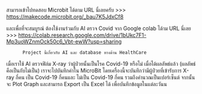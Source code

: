 
 สามารถเข้าไปทดสอบ Microbit ได้ตาม URL นี่เลยครับ >>> https://makecode.microbit.org/_bau7K5JdxCf8
 
 และเพื่อที่จะสมบูรณ์ ต้องใช้งานร่วมกับ AI ตรวจ Covid จาก Google colab ได้าม URL นี่เลย >>> https://colab.research.google.com/drive/1bUkc7F1-Mp3uoWZnmOck50c6_Vbt-ewW?usp=sharing 
 
          
          
          Project นี้เกี่ยวกับ AI และ database ทางด้าน HealthCare
  เมื่อเราใช้ AI ตรวจฟิล์ม X-ray ว่าผู้ป่วยนั้นเป็นโรค Covid-19 หรือไม่ เมื่อได้ผลลัพธ์แล้ว (ผลลัพธ์คือเป็นกับไม่เป็น)
  เราจะไปบันทึกค่าใน MicroBit โดยเครื่องนี้จะบันทึกว่ามีผู้ป่่วยที่เข้ารับการ X-ray กี่คน เป็น Covid-19 กี่คนและ 
  ไม่เป็น Covid-19 กี่คน รวมถึงคำนวณเป็นเปอร์เซ็นต์ จากนั้นจะ Plot Graph และสามารถ Export เป็น Excel ได้
  เพื่อบันทึกข้อมูลในแต่ละวันน


